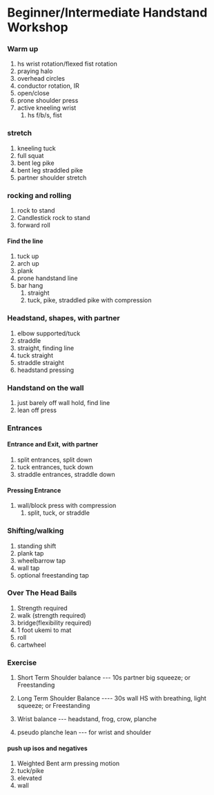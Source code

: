 # Beginner/Intermediate Handstand Workshop

### Warm up

1. hs wrist rotation/flexed fist rotation
1. praying halo
1. overhead circles
1. conductor rotation, IR
1. open/close
1. prone shoulder press
1. active kneeling wrist
   1. hs f/b/s, fist

### stretch

1. kneeling tuck
1. full squat
1. bent leg pike
1. bent leg straddled pike
1. partner shoulder stretch

### rocking and rolling

1. rock to stand
1. Candlestick rock to stand
1. forward roll

#### Find the line

1. tuck up
2. arch up
3. plank
4. prone handstand line
5. bar hang
   1. straight
   1. tuck, pike, straddled pike with compression

### Headstand, shapes, with partner

1. elbow supported/tuck
1. straddle
1. straight, finding line
1. tuck straight
1. straddle straight
1. headstand pressing

### Handstand on the wall

1.  just barely off wall hold, find line
1.  lean off press

### Entrances

#### Entrance and Exit, with partner

1.  split entrances, split down
1.  tuck entrances, tuck down
1.  straddle entrances, straddle down

#### Pressing Entrance

1. wall/block press with compression
   1. split, tuck, or straddle

### Shifting/walking

1.  standing shift
1.  plank tap
1.  wheelbarrow tap
1.  wall tap
1.  optional freestanding tap

### Over The Head Bails

1. Strength required
1. walk (strength required)
1. bridge(flexibility required)
1. 1 foot ukemi to mat
1. roll
1. cartwheel

### Exercise

1. Short Term Shoulder balance --- 10s partner big squeeze; or Freestanding
1. Long Term Shoulder Balance ---- 30s wall HS with breathing, light squeeze; or Freestanding

1. Wrist balance --- headstand, frog, crow, planche
1. pseudo planche lean --- for wrist and shoulder

#### push up isos and negatives

1.  Weighted Bent arm pressing motion
1.  tuck/pike
1.  elevated
1.  wall
